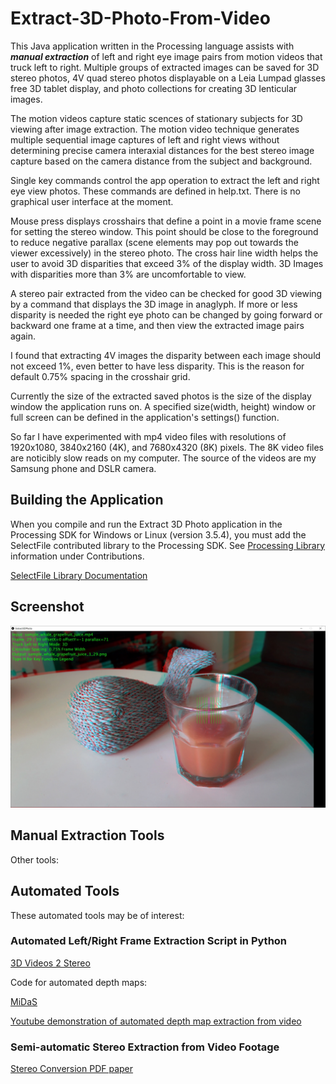 # Extract-3D-Photo-From-Video
This Java application written in the Processing language assists with ___manual extraction___ of left and right eye image pairs from motion videos that truck left to right. Multiple groups of extracted images can be saved for 3D stereo photos, 4V quad stereo photos displayable on a Leia Lumpad glasses free 3D tablet display, and photo collections for creating 3D lenticular images. 

The motion videos capture static scences of stationary subjects for 3D viewing after image extraction. The motion video technique generates multiple sequential image captures of left and right views without determining precise camera interaxial distances for the best stereo image capture based on the camera distance from the subject and background.
 
Single key commands control the app operation to extract the left and right eye view photos. These commands are defined in help.txt. There is no graphical user interface at the moment.

Mouse press displays crosshairs that define a point in a movie frame scene for setting the stereo window. This point should be close to the foreground to reduce negative parallax (scene elements may pop out towards the viewer excessively) in the stereo photo. The cross hair line width helps the user to avoid 3D disparities that exceed 3% of the display width. 3D Images with disparities more than 3% are uncomfortable to view.

A stereo pair extracted from the video can be checked for good 3D viewing by a command that displays the 3D image in anaglyph. If more or less disparity is needed the right eye photo can be changed by going forward or backward one frame at a time, and then view the extracted image pairs again. 

I found that extracting 4V images the disparity between each image should not exceed 1%, even better to have less disparity. This is the reason for default 0.75% spacing in the crosshair grid.

Currently the size of the extracted saved photos is the size of the display window the application runs on. A specified size(width, height) window or full screen can be defined in the application's settings() function.

So far I have experimented with mp4 video files with resolutions of 1920x1080, 3840x2160 (4K), and 7680x4320 (8K) pixels. The 8K video files are noticibly slow reads on my computer. The source of the videos are my Samsung phone and DSLR camera.

## Building the Application
When you compile and run the Extract 3D Photo application in the Processing SDK for Windows or Linux (version 3.5.4), you must add the SelectFile contributed library to the Processing SDK. See [Processing Library](https://processing.org/reference/libraries/) information under Contributions.

[SelectFile Library Documentation](https://andrusiv.com/android-select-file/)

## Screenshot

![Analog screenshot](screenshots/screenshot_anaglyph.jpg)

## Manual Extraction Tools
Other tools:

## Automated Tools
These automated tools may be of interest:

### Automated Left/Right Frame Extraction Script in Python
[3D Videos 2 Stereo](https://github.com/lasinger/3DVideos2Stereo)

Code for automated depth maps:

[MiDaS](https://github.com/isl-org/MiDaS)

[Youtube demonstration of automated depth map extraction from video](https://www.youtube.com/watch?v=D46FzVyL9I8)

### Semi-automatic Stereo Extraction from Video Footage

[Stereo Conversion PDF paper](https://www.cs.tau.ac.il/~wolf/papers/stereoconversion_web.pdf)


